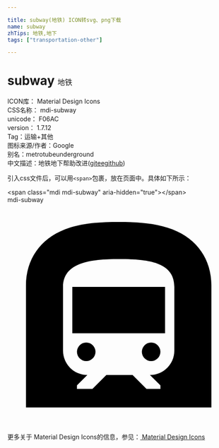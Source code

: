 ```yaml
---

title: subway(地铁) ICON转svg、png下载
name: subway
zhTips: 地铁,地下
tags: ["transportation-other"]

---
```


# subway  <small style="font-size: 60%;font-weight: 100">地铁</small>


<div class="detail-page">
<p>
<span>
ICON库：
<span class="badge-secondary badge">Material Design Icons</span> 
</span>
<br/>
<span>
CSS名称：
<span class="badge-secondary badge">mdi-subway</span> 
</span>
<br/>
<span>
unicode：
<span class="badge-secondary badge">F06AC</span> 
<copy-btn content='F06AC' btn-title=""></copy-btn>
<copy-btn :content='String.fromCodePoint(parseInt("F06AC", 16))' btn-title="复制U"></copy-btn>
</span>
<br/>
<span>
version：
<span class="badge-secondary badge">1.7.12</span> 
</span><br/><span>Tag：<span class="badge-light badge"><router-link to="/tags/transportation-other.html">运输+其他</router-link></span></span>
<br/>
<span>图标来源/作者：<span class="badge-light badge">Google</span></span> 
<br/>
<span>别名：<span class="badge-light badge">metro</span><span class="badge-light badge">tube</span><span class="badge-light badge">underground</span></span><br/><span class="zh-detail">中文描述：<span class="badge-primary badge">地铁</span><span class="badge-primary badge">地下</span><span class="help-link"><span>帮助改进</span>(<a href="https://gitee.com/liuwave/icon-helper/edit/master/json/material/subway.json" target="_blank" rel="noopener noreferrer">gitee</a><a href="https://github.com/liuwave/icon-helper/edit/master/json/material/subway.json" target="_blank" rel="noopener noreferrer">github</a></span>)</span><br/>
</p>
</div>
<div class="alert alert-dark">
  <i class="mdi mdi-subway mdi-48px"></i>
  <i class="mdi mdi-subway mdi-36px"></i>
  <i class="mdi mdi-subway mdi-24px"></i>
  <i class="mdi mdi-subway mdi-18px"></i>
</div>
<div>
  <p>引入css文件后，可以用<code>&lt;span&gt;</code>包裹，放在页面中。具体如下所示：    
  </p>
  <div class="alert alert-primary" style="font-size: 14px">
    &lt;span class="mdi mdi-subway" aria-hidden="true"&gt;&lt;/span&gt;
    <copy-btn content='<span class="mdi mdi-subway" aria-hidden="true"></span>'></copy-btn>
  </div>
  <div class="alert alert-secondary">
    <i class="mdi mdi-subway"
    style="font-size: 24px"
    aria-hidden="true"></i> mdi-subway
    <copy-btn content="mdi-subway" btn-title="复制图标名称"></copy-btn>
  </div>
</div>
<div id="svg" class="svg-wrap">
<svg xmlns="http://www.w3.org/2000/svg" viewBox="0 0 24 24"><path d="M8.5,15A1,1 0 0,1 9.5,16A1,1 0 0,1 8.5,17A1,1 0 0,1 7.5,16A1,1 0 0,1 8.5,15M7,9H17V14H7V9M15.5,15A1,1 0 0,1 16.5,16A1,1 0 0,1 15.5,17A1,1 0 0,1 14.5,16A1,1 0 0,1 15.5,15M18,15.88V9C18,6.38 15.32,6 12,6C9,6 6,6.37 6,9V15.88A2.62,2.62 0 0,0 8.62,18.5L7.5,19.62V20H9.17L10.67,18.5H13.5L15,20H16.5V19.62L15.37,18.5C16.82,18.5 18,17.33 18,15.88M17.8,2.8C20.47,3.84 22,6.05 22,8.86V22H2V8.86C2,6.05 3.53,3.84 6.2,2.8C8,2.09 10.14,2 12,2C13.86,2 16,2.09 17.8,2.8Z" /></svg>
</div>
<detail full-name='mdi-subway'></detail>
    
<div><p>更多关于 Material Design Icons的信息，参见：<a target="_blank" href="https://iconhelper.cn/material.html"> Material Design Icons</a>
</p></div>
